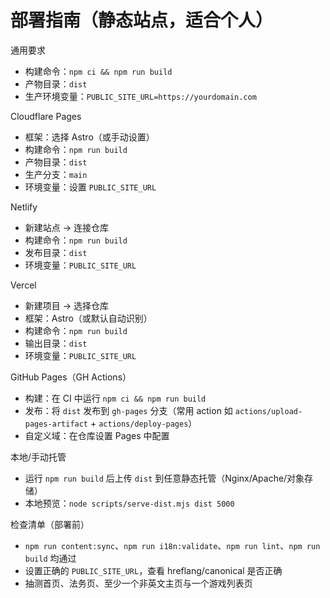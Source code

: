 # 部署指南（静态站点，适合个人）

通用要求
- 构建命令：`npm ci && npm run build`
- 产物目录：`dist`
- 生产环境变量：`PUBLIC_SITE_URL=https://yourdomain.com`

Cloudflare Pages
- 框架：选择 Astro（或手动设置）
- 构建命令：`npm run build`
- 产物目录：`dist`
- 生产分支：`main`
- 环境变量：设置 `PUBLIC_SITE_URL`

Netlify
- 新建站点 → 连接仓库
- 构建命令：`npm run build`
- 发布目录：`dist`
- 环境变量：`PUBLIC_SITE_URL`

Vercel
- 新建项目 → 选择仓库
- 框架：Astro（或默认自动识别）
- 构建命令：`npm run build`
- 输出目录：`dist`
- 环境变量：`PUBLIC_SITE_URL`

GitHub Pages（GH Actions）
- 构建：在 CI 中运行 `npm ci && npm run build`
- 发布：将 `dist` 发布到 `gh-pages` 分支（常用 action 如 `actions/upload-pages-artifact` + `actions/deploy-pages`）
- 自定义域：在仓库设置 Pages 中配置

本地/手动托管
- 运行 `npm run build` 后上传 `dist` 到任意静态托管（Nginx/Apache/对象存储）
- 本地预览：`node scripts/serve-dist.mjs dist 5000`

检查清单（部署前）
- `npm run content:sync`、`npm run i18n:validate`、`npm run lint`、`npm run build` 均通过
- 设置正确的 `PUBLIC_SITE_URL`，查看 hreflang/canonical 是否正确
- 抽测首页、法务页、至少一个非英文主页与一个游戏列表页